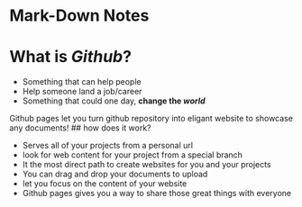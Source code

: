 # Mark-Down Notes
 
 # What is <em>Github</em>?
 <ul>
  <li> Something that can help people</li>
  <li> Help someone land a job/career</li>
  <li> Something that could one day, <strong>change the <em>world</em></strong></li>
</ul>
Github pages let you turn github repository into eligant website to showcase any documents! 
## how does it work?
<ul>
 <li> Serves all of your projects from a personal url</li>
 <li> look for web content for your project from a special branch</li>
 <li> It the most direct path to create websites for you and your projects</li>
 <li> You can drag and drop your documents to upload</li>
 <li> let you focus on the content of your website</li>
 <li> Github pages gives you a way to share those great things with everyone</li>
</ul>
